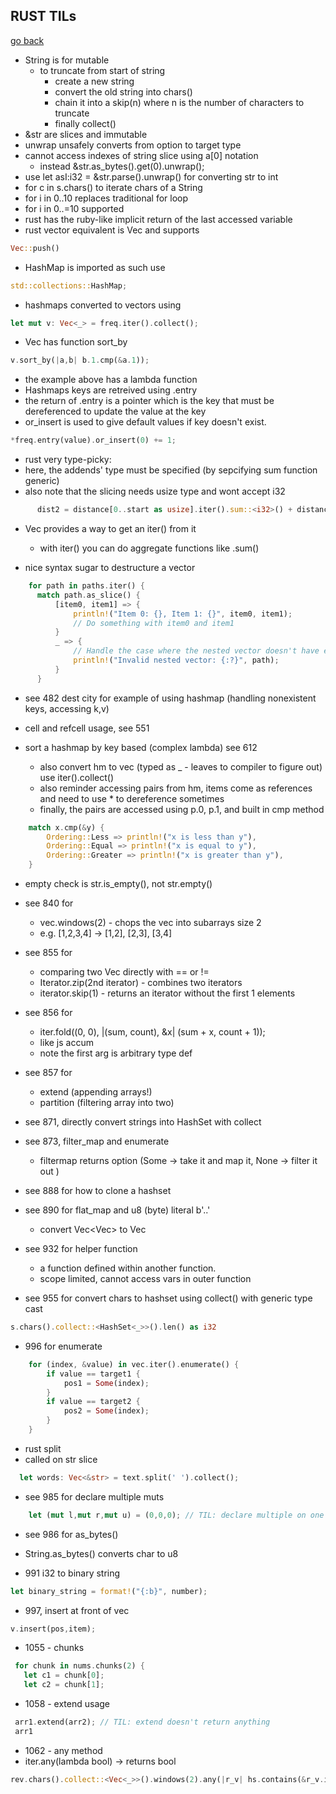 
## RUST TILs
[go back](./README.md)

- String is for mutable
  - to truncate from start of string
    - create a new string
    - convert the old string into chars()
    - chain it into a skip(n) where n is the number of characters to truncate
    - finally collect()
- &str are slices and immutable
- unwrap unsafely converts from option to target type
- cannot access indexes of string slice using a[0] notation
  - instead &str.as_bytes().get(0).unwrap();
- use let asI:i32 = &str.parse().unwrap() for converting str to int
- for c in s.chars() to iterate chars of a String
- for i in 0..10 replaces traditional for loop
- for i in 0..=10 supported
- rust has the ruby-like implicit return of the last accessed variable
- rust vector equivalent is Vec and supports

```rs
Vec::push()
```

- HashMap is imported as such use

```rs
std::collections::HashMap;
```

- hashmaps converted to vectors using

```rs
let mut v: Vec<_> = freq.iter().collect();
```

- Vec has function sort_by

```rs
v.sort_by(|a,b| b.1.cmp(&a.1));
```

- the example above has a lambda function
- Hashmaps keys are retreived using .entry
- the return of .entry is a pointer which is the key that must be dereferenced to update the value at the key
- or_insert is used to give default values if key doesn't exist.

```rs
*freq.entry(value).or_insert(0) += 1;
```

- rust very type-picky:
- here, the addends' type must be specified (by sepcifying sum function generic)
- also note that the slicing needs usize type and wont accept i32

```rs
      dist2 = distance[0..start as usize].iter().sum::<i32>() + distance[destination as usize..sz].iter().sum::<i32>();
```

- Vec provides a way to get an iter() from it

  - with iter() you can do aggregate functions like .sum()

- nice syntax sugar to destructure a vector

```rs
    for path in paths.iter() {
      match path.as_slice() {
          [item0, item1] => {
              println!("Item 0: {}, Item 1: {}", item0, item1);
              // Do something with item0 and item1
          }
          _ => {
              // Handle the case where the nested vector doesn't have exactly two items
              println!("Invalid nested vector: {:?}", path);
          }
      }

```

- see 482 dest city for example of using hashmap (handling nonexistent keys, accessing k,v)

- cell and refcell usage, see 551

- sort a hashmap by key based (complex lambda) see 612
  - also convert hm to vec (typed as _ - leaves to compiler to figure out) use iter().collect()
  - also reminder accessing pairs from hm, items come as references and need to use * to dereference sometimes
  - finally, the pairs are accessed using p.0, p.1, and built in cmp method
```rs
    match x.cmp(&y) {
        Ordering::Less => println!("x is less than y"),
        Ordering::Equal => println!("x is equal to y"),
        Ordering::Greater => println!("x is greater than y"),
    }
```

- empty check is str.is_empty(), not str.empty()

- see 840 for
  - vec.windows(2) - chops the vec into subarrays size 2
  - e.g. [1,2,3,4] -> [1,2], [2,3], [3,4]

- see 855 for
  - comparing two Vec directly with == or !=
  - Iterator.zip(2nd iterator) - combines two iterators
  - iterator.skip(1) - returns an iterator without the first 1 elements

- see 856 for
  - iter.fold((0, 0), |(sum, count), &x| (sum + x, count + 1));
  - like js accum
  - note the first arg is arbitrary type def

- see 857 for
  - extend (appending arrays!)
  - partition (filtering array into two)

- see 871, directly convert strings into HashSet<char> with collect

- see 873, filter_map and enumerate
  - filtermap returns option (Some -> take it and map it, None -> filter it out )

- see 888 for how to clone a hashset

- see 890 for flat_map and u8 (byte) literal b'..'
  - convert Vec<Vec<i32>> to Vec<i32>

- see 932 for helper function
  - a function defined within another function.
  - scope limited, cannot access vars in outer function

- see 955 for convert chars to hashset using collect() with generic type cast
```rs
s.chars().collect::<HashSet<_>>().len() as i32
```

- 996 for enumerate
```rs
    for (index, &value) in vec.iter().enumerate() {
        if value == target1 {
            pos1 = Some(index);
        }
        if value == target2 {
            pos2 = Some(index);
        }
    }
```

- rust split
- called on str slice
```rs
  let words: Vec<&str> = text.split(' ').collect();
```

- see 985 for declare multiple muts

```rs
    let (mut l,mut r,mut u) = (0,0,0); // TIL: declare multiple on one line
```

- see  986 for as_bytes()
- String.as_bytes() converts char to u8

- 991 i32 to binary string
```rs
let binary_string = format!("{:b}", number);
```

- 997, insert at front of vec
```rs
v.insert(pos,item);
```

- 1055 - chunks
```rs
 for chunk in nums.chunks(2) {
   let c1 = chunk[0];
   let c2 = chunk[1];
```

- 1058 - extend usage
```rs
 arr1.extend(arr2); // TIL: extend doesn't return anything
 arr1
```

- 1062 - any method
- iter.any(lambda bool) -> returns bool
```rs
rev.chars().collect::<Vec<_>>().windows(2).any(|r_v| hs.contains(&r_v.iter().collect::<String>())) // TIL: any returns a bool looks for 1 true
```